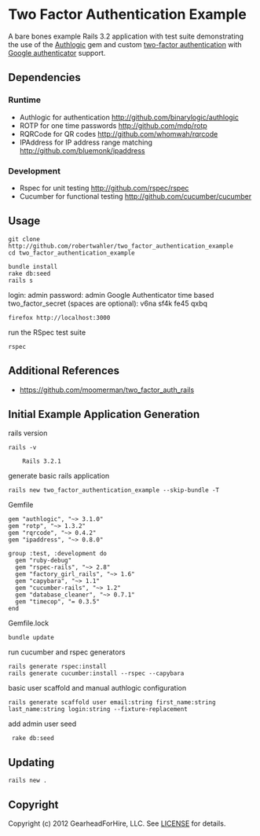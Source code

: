 Two Factor Authentication Example
=================================

A bare bones example Rails 3.2 application with test suite demonstrating the use of the
[Authlogic](https://github.com/binarylogic/authlogic) gem and custom
[two-factor authentication](http://en.wikipedia.org/wiki/Two-factor_authentication>)
with [Google authenticator](http://code.google.com/p/google-authenticator/) support.

Dependencies
------------

### Runtime

* Authlogic for authentication <http://github.com/binarylogic/authlogic>
* ROTP for one time passwords <http://github.com/mdp/rotp>
* RQRCode for QR codes <http://github.com/whomwah/rqrcode>
* IPAddress for IP address range matching <http://github.com/bluemonk/ipaddress>

### Development

* Rspec for unit testing <http://github.com/rspec/rspec>
* Cucumber for functional testing <http://github.com/cucumber/cucumber>


Usage
-----
    git clone http://github.com/robertwahler/two_factor_authentication_example
    cd two_factor_authentication_example

    bundle install
    rake db:seed
    rails s

login: admin
password: admin
Google Authenticator time based two_factor_secret (spaces are optional): v6na sf4k fe45 qxbq

    firefox http://localhost:3000

run the RSpec test suite

    rspec


Additional References
---------------------

* <https://github.com/moomerman/two_factor_auth_rails>


Initial Example Application Generation
--------------------------------------

rails version

    rails -v

        Rails 3.2.1

generate basic rails application

    rails new two_factor_authentication_example --skip-bundle -T

Gemfile

    gem "authlogic", "~> 3.1.0"
    gem "rotp", "~> 1.3.2"
    gem "rqrcode", "~> 0.4.2"
    gem "ipaddress", "~> 0.8.0"

    group :test, :development do
      gem "ruby-debug"
      gem "rspec-rails", "~> 2.8"
      gem "factory_girl_rails", "~> 1.6"
      gem "capybara", "~> 1.1"
      gem "cucumber-rails", "~> 1.2"
      gem "database_cleaner", "~> 0.7.1"
      gem "timecop", "= 0.3.5"
    end

Gemfile.lock

    bundle update

run cucumber and rspec generators

    rails generate rspec:install
    rails generate cucumber:install --rspec --capybara

basic user scaffold and manual authlogic configuration

    rails generate scaffold user email:string first_name:string last_name:string login:string --fixture-replacement

add admin user seed

     rake db:seed

Updating
--------

    rails new .

Copyright
---------

Copyright (c) 2012 GearheadForHire, LLC. See [LICENSE](LICENSE) for details.
